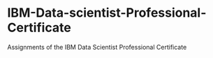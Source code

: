 # IBM-Data-scientist-Professional-Certificate
Assignments of the IBM Data Scientist Professional Certificate
